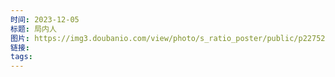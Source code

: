 ```yaml
---
时间: 2023-12-05
标题: 局内人
图片: https://img3.doubanio.com/view/photo/s_ratio_poster/public/p2275293773.webp
链接: 
tags:
---
```




